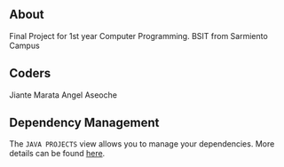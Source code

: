 ## About

Final Project for 1st year Computer Programming. BSIT from Sarmiento Campus

## Coders

Jiante Marata
Angel Aseoche

## Dependency Management

The `JAVA PROJECTS` view allows you to manage your dependencies. More details can be found [here](https://github.com/microsoft/vscode-java-dependency#manage-dependencies).
